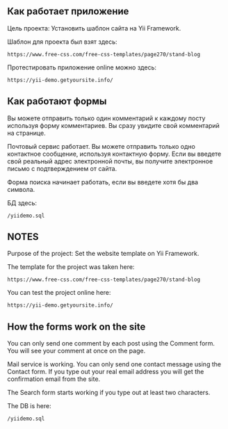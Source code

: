 Как работает приложение
-------------------

Цель проекта: Установить шаблон сайта на Yii Framework.

Шаблон для проекта был взят здесь:

~~~
https://www.free-css.com/free-css-templates/page270/stand-blog
~~~

Протестировать приложение online можно здесь:

~~~
https://yii-demo.getyoursite.info/
~~~

## Как работают формы

Вы можете отправить только один комментарий к каждому посту используя форму комментариев.
Вы сразу увидите свой комментарий на странице.

Почтовый сервис работает.
Вы можете отправить только одно контактное сообщение, используя контактную форму.
Если вы введете свой реальный адрес электронной почты, вы получите электронное письмо с подтверждением от сайта.

Форма поиска начинает работать, если вы введете хотя бы два символа.

БД здесь:

~~~
/yiidemo.sql
~~~


NOTES
-------------------

Purpose of the project: Set the website template on Yii Framework.

The template for the project was taken here:

~~~
https://www.free-css.com/free-css-templates/page270/stand-blog
~~~

You can test the project online here:

~~~
https://yii-demo.getyoursite.info/
~~~

## How the forms work on the site

You can only send one comment by each post using the Comment form.
You will see your comment at once on the page.

Mail service is working.
You can only send one contact message using the Contact form.
If you type out your real email address you will get the confirmation email from the site.

The Search form starts working if you type out at least two characters.

The DB is here:

~~~
/yiidemo.sql
~~~
